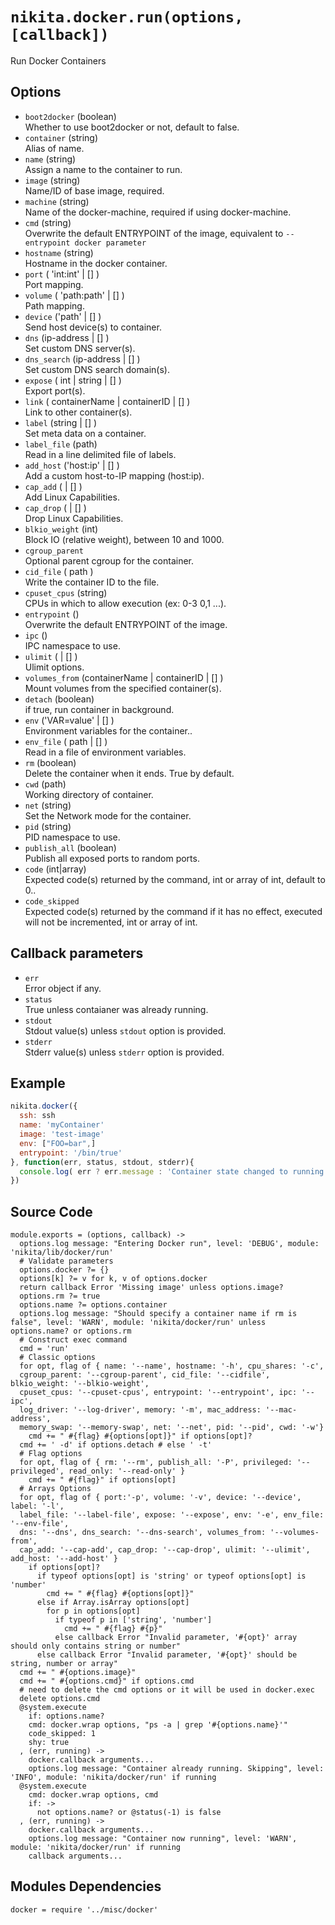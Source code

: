 
# `nikita.docker.run(options, [callback])`

Run Docker Containers

## Options

* `boot2docker` (boolean)   
  Whether to use boot2docker or not, default to false.
* `container` (string)   
  Alias of name.
* `name` (string)   
   Assign a name to the container to run.
* `image` (string)   
  Name/ID of base image, required.
* `machine` (string)   
  Name of the docker-machine, required if using docker-machine.
* `cmd` (string)   
  Overwrite the default ENTRYPOINT of the image, equivalent to 
  `--entrypoint docker parameter`
* `hostname` (string)   
  Hostname in the docker container.
* `port` ( 'int:int' | [] )   
  Port mapping.
* `volume` ( 'path:path' | [] )   
  Path mapping.
* `device` ('path' | [] )   
  Send host device(s) to container.
* `dns` (ip-address | [] )   
  Set custom DNS server(s).
* `dns_search` (ip-address | [] )   
  Set custom DNS search domain(s).
* `expose` ( int | string | [] )   
  Export port(s).
* `link` ( containerName | containerID | [] )   
  Link to other container(s).
* `label` (string | [] )   
  Set meta data on a container.
* `label_file` (path)   
  Read in a line delimited file of labels.
* `add_host` ('host:ip' | [] )   
  Add a custom host-to-IP mapping (host:ip).
* `cap_add` ( | [] )   
  Add Linux Capabilities.
* `cap_drop` ( | [] )   
  Drop Linux Capabilities.
* `blkio_weight` (int)   
  Block IO (relative weight), between 10 and 1000.
* `cgroup_parent`   
  Optional parent cgroup for the container.
* `cid_file` ( path )   
  Write the container ID to the file.
* `cpuset_cpus` (string)   
  CPUs in which to allow execution (ex: 0-3 0,1 ...).
* `entrypoint` ()   
  Overwrite the default ENTRYPOINT of the image.
* `ipc` ()   
  IPC namespace to use.
* `ulimit`  ( | [] )   
  Ulimit options.
* `volumes_from` (containerName | containerID | [] )   
  Mount volumes from the specified container(s).
* `detach` (boolean)   
  if true, run container in background.
* `env` ('VAR=value' | [] )   
  Environment variables for the container..
* `env_file` ( path | [] )   
  Read in a file of environment variables.
* `rm` (boolean)   
  Delete the container when it ends. True by default.
* `cwd` (path)   
  Working directory of container.
* `net` (string)   
  Set the Network mode for the container.
* `pid` (string)   
  PID namespace to use.
* `publish_all` (boolean)   
  Publish all exposed ports to random ports.
* `code`   (int|array)   
  Expected code(s) returned by the command, int or array of int, default to 0..
* `code_skipped`   
  Expected code(s) returned by the command if it has no effect, executed will
  not be incremented, int or array of int.

## Callback parameters

* `err`   
  Error object if any.
* `status`   
  True unless contaianer was already running.
* `stdout`   
  Stdout value(s) unless `stdout` option is provided.
* `stderr`   
  Stderr value(s) unless `stderr` option is provided.

## Example

```javascript
nikita.docker({
  ssh: ssh
  name: 'myContainer'
  image: 'test-image'
  env: ["FOO=bar",]
  entrypoint: '/bin/true'
}, function(err, status, stdout, stderr){
  console.log( err ? err.message : 'Container state changed to running: ' + status);
})
```

## Source Code

    module.exports = (options, callback) ->
      options.log message: "Entering Docker run", level: 'DEBUG', module: 'nikita/lib/docker/run'
      # Validate parameters
      options.docker ?= {}
      options[k] ?= v for k, v of options.docker
      return callback Error 'Missing image' unless options.image?
      options.rm ?= true
      options.name ?= options.container
      options.log message: "Should specify a container name if rm is false", level: 'WARN', module: 'nikita/docker/run' unless options.name? or options.rm
      # Construct exec command
      cmd = 'run'
      # Classic options
      for opt, flag of { name: '--name', hostname: '-h', cpu_shares: '-c',
      cgroup_parent: '--cgroup-parent', cid_file: '--cidfile', blkio_weight: '--blkio-weight',
      cpuset_cpus: '--cpuset-cpus', entrypoint: '--entrypoint', ipc: '--ipc',
      log_driver: '--log-driver', memory: '-m', mac_address: '--mac-address',
      memory_swap: '--memory-swap', net: '--net', pid: '--pid', cwd: '-w'}
        cmd += " #{flag} #{options[opt]}" if options[opt]?
      cmd += ' -d' if options.detach # else ' -t'
      # Flag options
      for opt, flag of { rm: '--rm', publish_all: '-P', privileged: '--privileged', read_only: '--read-only' }
        cmd += " #{flag}" if options[opt]
      # Arrays Options
      for opt, flag of { port:'-p', volume: '-v', device: '--device', label: '-l',
      label_file: '--label-file', expose: '--expose', env: '-e', env_file: '--env-file',
      dns: '--dns', dns_search: '--dns-search', volumes_from: '--volumes-from',
      cap_add: '--cap-add', cap_drop: '--cap-drop', ulimit: '--ulimit', add_host: '--add-host' }
        if options[opt]?
          if typeof options[opt] is 'string' or typeof options[opt] is 'number'
            cmd += " #{flag} #{options[opt]}"
          else if Array.isArray options[opt]
            for p in options[opt]
              if typeof p in ['string', 'number']
                cmd += " #{flag} #{p}"
              else callback Error "Invalid parameter, '#{opt}' array should only contains string or number"
          else callback Error "Invalid parameter, '#{opt}' should be string, number or array"
      cmd += " #{options.image}"
      cmd += " #{options.cmd}" if options.cmd
      # need to delete the cmd options or it will be used in docker.exec
      delete options.cmd
      @system.execute
        if: options.name?
        cmd: docker.wrap options, "ps -a | grep '#{options.name}'"
        code_skipped: 1
        shy: true
      , (err, running) ->
        docker.callback arguments...
        options.log message: "Container already running. Skipping", level: 'INFO', module: 'nikita/docker/run' if running
      @system.execute
        cmd: docker.wrap options, cmd
        if: ->
          not options.name? or @status(-1) is false
      , (err, running) ->
        docker.callback arguments...
        options.log message: "Container now running", level: 'WARN', module: 'nikita/docker/run' if running
        callback arguments...

## Modules Dependencies

    docker = require '../misc/docker'
